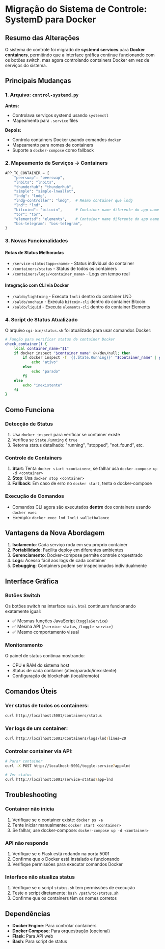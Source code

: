 # Migração do Sistema de Controle: SystemD para Docker

## Resumo das Alterações

O sistema de controle foi migrado de **systemd services** para **Docker containers**, permitindo que a interface gráfica continue funcionando com os botões switch, mas agora controlando containers Docker em vez de serviços do sistema.

## Principais Mudanças

### 1. Arquivo: `control-systemd.py`

**Antes:**
- Controlava serviços systemd usando `systemctl`
- Mapeamento para `.service` files

**Depois:**
- Controla containers Docker usando comandos `docker`
- Mapeamento para nomes de containers
- Suporte a `docker-compose` como fallback

### 2. Mapeamento de Serviços → Containers

```python
APP_TO_CONTAINER = {
    "peerswap": "peerswap",
    "lnbits": "lnbits", 
    "thunderhub": "thunderhub",
    "simple": "simple-lnwallet",
    "lndg": "lndg",
    "lndg-controller": "lndg",  # Mesmo container que lndg
    "lnd": "lnd",
    "bitcoind": "bitcoin",      # Container name diferente do app name
    "tor": "tor",
    "elementsd": "elements",    # Container name diferente do app name
    "bos-telegram": "bos-telegram",
}
```

### 3. Novas Funcionalidades

#### Rotas de Status Melhoradas
- `/service-status?app=<name>` - Status individual do container
- `/containers/status` - Status de todos os containers
- `/containers/logs/<container_name>` - Logs em tempo real

#### Integração com CLI via Docker
- `/saldo/lightning` - Executa `lncli` dentro do container LND
- `/saldo/onchain` - Executa `bitcoin-cli` dentro do container Bitcoin  
- `/saldo/liquid` - Executa `elements-cli` dentro do container Elements

### 4. Script de Status Atualizado

O arquivo `cgi-bin/status.sh` foi atualizado para usar comandos Docker:

```bash
# Função para verificar status de container Docker
check_container() {
    local container_name="$1"
    if docker inspect "$container_name" &>/dev/null; then
        if docker inspect -f '{{.State.Running}}' "$container_name" | grep -q true; then
            echo "ativo"
        else
            echo "parado" 
        fi
    else
        echo "inexistente"
    fi
}
```

## Como Funciona

### Detecção de Status
1. Usa `docker inspect` para verificar se container existe
2. Verifica se `State.Running` é `true`
3. Retorna status detalhado: "running", "stopped", "not_found", etc.

### Controle de Containers
1. **Start**: Tenta `docker start <container>`, se falhar usa `docker-compose up -d <container>`
2. **Stop**: Usa `docker stop <container>`
3. **Fallback**: Em caso de erro no `docker start`, tenta o docker-compose

### Execução de Comandos
- Comandos CLI agora são executados **dentro** dos containers usando `docker exec`
- Exemplo: `docker exec lnd lncli walletbalance`

## Vantagens da Nova Abordagem

1. **Isolamento**: Cada serviço roda em seu próprio container
2. **Portabilidade**: Facilita deploy em diferentes ambientes
3. **Gerenciamento**: Docker-compose permite controle orquestrado
4. **Logs**: Acesso fácil aos logs de cada container
5. **Debugging**: Containers podem ser inspecionados individualmente

## Interface Gráfica

### Botões Switch
Os botões switch na interface `main.html` continuam funcionando exatamente igual:
- ✅ Mesmas funções JavaScript (`toggleService`)
- ✅ Mesma API (`/service-status`, `/toggle-service`)
- ✅ Mesmo comportamento visual

### Monitoramento
O painel de status continua mostrando:
- CPU e RAM do sistema host
- Status de cada container (ativo/parado/inexistente)
- Configuração de blockchain (local/remoto)

## Comandos Úteis

### Ver status de todos os containers:
```bash
curl http://localhost:5001/containers/status
```

### Ver logs de um container:
```bash
curl http://localhost:5001/containers/logs/lnd?lines=20
```

### Controlar container via API:
```bash
# Parar container
curl -X POST http://localhost:5001/toggle-service?app=lnd

# Ver status
curl http://localhost:5001/service-status?app=lnd
```

## Troubleshooting

### Container não inicia
1. Verifique se o container existe: `docker ps -a`
2. Tente iniciar manualmente: `docker start <container>`
3. Se falhar, use docker-compose: `docker-compose up -d <container>`

### API não responde
1. Verifique se o Flask está rodando na porta 5001
2. Confirme que o Docker está instalado e funcionando
3. Verifique permissões para executar comandos Docker

### Interface não atualiza status
1. Verifique se o script `status.sh` tem permissões de execução
2. Teste o script diretamente: `bash /path/to/status.sh`
3. Confirme que os containers têm os nomes corretos

## Dependências

- **Docker Engine**: Para controlar containers
- **Docker Compose**: Para orquestração (opcional)
- **Flask**: Para API web
- **Bash**: Para script de status
